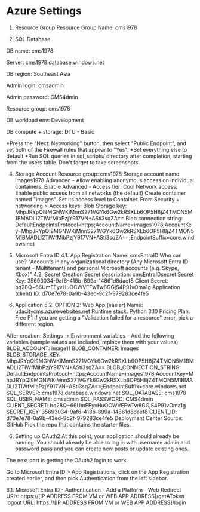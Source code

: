 # Azure Settings
1. Resource Group
Resource Group Name: cms1978

2. SQL Database

DB name: cms1978

Server: cms1978.database.windows.net

DB region: Southeast Asia 

Admin login: cmsadmin

Admin password: CMS4dmin

Resource group: cms1978

DB workload env: Development

DB compute + storage: DTU - Basic

*Press the "Next: Networking" button, then select "Public Endpoint", and set both of the Firewall rules that appear to "Yes".
*Set everything else to default
*Run SQL queries in sql_scripts/ directory after completion, starting from the users table. Don't forget to take screenshots.

4. Storage Account
Resource group: cms1978
Storage account name: images1978
Advanced - Allow enabling anonymous access on individual containers: Enable
Advanced - Access tier: Cool
Network access: Enable public access from all networks (the default)
Create container named "images". Set its access level to Container.
From Security + networking > Access keys:
Blob Storage key: MhpJRYpQl9MGNWKiMnnS271VGYk6Gw2kRSXLb6OP5H8jZ4TMON5M1BMADLI2TIWfMibPzjY917VN+ASti3sqZA==
Blob connection string: DefaultEndpointsProtocol=https;AccountName=images1978;AccountKey=MhpJRYpQl9MGNWKiMnnS271VGYk6Gw2kRSXLb6OP5H8jZ4TMON5M1BMADLI2TIWfMibPzjY917VN+ASti3sqZA==;EndpointSuffix=core.windows.net

5. Microsoft Entra ID
4.1. App Registration
Name: cmsEntraID
Who can use? "Accounts in any organizational directory (Any Microsoft Entra ID tenant - Multitenant) and personal Microsoft accounts (e.g. Skype, Xbox)"
4.2. Secret Creation
Secret description: cmsEntraIDsecret
Secret Key: 35693034-9af6-418b-899a-14861d8daef8
Client Secret: bq28Q~66UmEEyvHuOCWVEFwTw8GGjS4P91vOma1g
Application (client) ID: d70e7e78-0a9b-43ed-9c2f-979283ce4fe5

6. Application
5.2. OPTION 2: Web App (easier)
Name: udacitycms.azurewebsites.net
Runtime stack: Python 3.10
Pricing Plan: Free F1
If you are getting a "Validation failed for a resource" error, pick a different region.

After creation:
Settings -> Environment variables - Add the following variables (sample values are included, replace them with your values):
BLOB_ACCOUNT: image11
BLOB_CONTAINER: images
BLOB_STORAGE_KEY: MhpJRYpQl9MGNWKiMnnS271VGYk6Gw2kRSXLb6OP5H8jZ4TMON5M1BMADLI2TIWfMibPzjY917VN+ASti3sqZA==
BLOB_CONNECTION_STRING: DefaultEndpointsProtocol=https;AccountName=images1978;AccountKey=MhpJRYpQl9MGNWKiMnnS271VGYk6Gw2kRSXLb6OP5H8jZ4TMON5M1BMADLI2TIWfMibPzjY917VN+ASti3sqZA==;EndpointSuffix=core.windows.net
SQL_SERVER: cms1978.database.windows.net
SQL_DATABASE: cms1978
SQL_USER_NAME: cmsadmin
SQL_PASSWORD: CMS4dmin
CLIENT_SECRET: bq28Q~66UmEEyvHuOCWVEFwTw8GGjS4P91vOma1g
SECRET_KEY: 35693034-9af6-418b-899a-14861d8daef8
CLIENT_ID: d70e7e78-0a9b-43ed-9c2f-979283ce4fe5
Deployment Center
Source: GitHub
Pick the repo that contains the starter files.

6. Setting up OAuth2
At this point, your application should already be running. You should already be able to log in with username admin and password pass and you can create new posts or update existing ones.

The next part is getting the OAuth2 login to work.

Go to Microsoft Entra ID > App Registrations, click on the App Registration created earlier, and then pick Authentication from the left sidebar.

6.1. Microsoft Entra ID - Authentication - Add a Platform - Web
Redirect URIs: https://[IP ADDRESS FROM VM or WEB APP ADDRESS]/getAToken
logout URL: https://[IP ADDRESS FROM VM or WEB APP ADDRESS]/login
